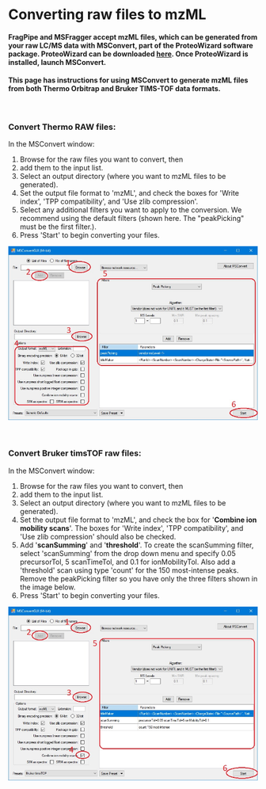 # Converting raw files to mzML

#### FragPipe and MSFragger accept mzML files, which can be generated from your raw LC/MS data with MSConvert, part of the ProteoWizard software package. ProteoWizard can be downloaded [here](http://www.proteowizard.org/download.html). Once ProteoWizard is installed, launch MSConvert.
#### This page has instructions for using MSConvert to generate mzML files from both Thermo Orbitrap and Bruker TIMS-TOF data formats.

<br>

### Convert Thermo RAW files:
In the MSConvert window:
1. Browse for the raw files you want to convert, then
2. add them to the input list.
3. Select an output directory (where you want to mzML files to be generated).
4. Set the output file format to 'mzML', and check the boxes for 'Write index', 'TPP compatibility', and 'Use zlib compression'.
5. Select any additional filters you want to apply to the conversion. We recommend using the default filters (shown here. The "peakPicking" must be the first filter.).
6. Press 'Start' to begin converting your files.

![](https://raw.githubusercontent.com/Nesvilab/MSFragger/master/images/9.jpg)

<br>

### Convert Bruker timsTOF raw files:
In the MSConvert window:
1. Browse for the raw files you want to convert, then
2. add them to the input list.
3. Select an output directory (where you want to mzML files to be generated).
4. Set the output file format to 'mzML', and check the box for '**Combine ion mobility scans**'. The boxes for 'Write index', 'TPP compatibility', and 'Use zlib compression' should also be checked.
5. Add '**scanSumming**' and '**threshold**'. To create the scanSumming filter, select 'scanSumming' from the drop down menu and specify 0.05 precursorTol, 5 scanTimeTol, and 0.1 for ionMobilityTol. Also add a 'threshold' scan using type 'count' for the 150 most-intense peaks. Remove the peakPicking filter so you have only the three filters shown in the image below.
6. Press 'Start' to begin converting your files.

![](https://raw.githubusercontent.com/Nesvilab/MSFragger/master/images/10.jpg)
